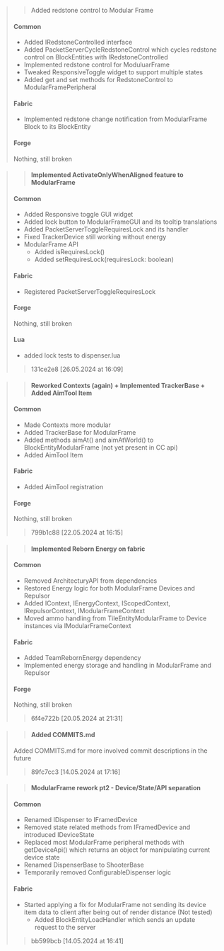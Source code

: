 >> Added redstone control to Modular Frame
> #### Common
> - Added IRedstoneControlled interface
> - Added PacketServerCycleRedstoneControl which cycles redstone control on BlockEntities with IRedstoneControlled
> - Implemented redstone control for ModuluarFrame
> - Tweaked ResponsiveToggle widget to support multiple states
> - Added get and set methods for RedstoneControl to ModularFramePeripheral
> #### Fabric
> - Implemented redstone change notification from ModularFrame Block to its BlockEntity
> #### Forge
> Nothing, still broken
>>


>> #### Implemented ActivateOnlyWhenAligned feature to ModularFrame
> #### Common
> - Added Responsive toggle GUI widget
> - Added lock button to ModularFrameGUI and its tooltip translations
> - Added PacketServerToggleRequiresLock and its handler
> - Fixed TrackerDevice still working without energy
> - ModularFrame API
>   - Added isRequiresLock()
>   - Added setRequiresLock(requiresLock: boolean)
> #### Fabric
> - Registered PacketServerToggleRequiresLock
> #### Forge
> Nothing, still broken
> #### Lua
> - added lock tests to dispenser.lua
>> 131ce2e8 [26.05.2024 at 16:09]

>> #### Reworked Contexts (again) + Implemented TrackerBase + Added AimTool Item
> #### Common
> - Made Contexts more modular
> - Added TrackerBase for ModularFrame
> - Added methods aimAt() and aimAtWorld() to BlockEntityModularFrame (not yet present in CC api)
> - Added AimTool Item
> #### Fabric
> - Added AimTool registration
> #### Forge
> Nothing, still broken
>> 799b1c88 [22.05.2024 at 16:15]

>> #### Implemented Reborn Energy on fabric
> #### Common
> - Removed ArchitecturyAPI from dependencies
> - Restored Energy logic for both ModularFrame Devices and Repulsor
> - Added IContext, IEnergyContext, IScopedContext, IRepulsorContext, IModularFrameContext
> - Moved ammo handling from TileEntityModularFrame to Device instances via IModularFrameContext
> #### Fabric
> - Added TeamRebornEnergy dependency
> - Implemented energy storage and handling in ModularFrame and Repulsor
> #### Forge
> Nothing, still broken
>> 6f4e722b [20.05.2024 at 21:31]

>> #### Added COMMITS.md
>
> Added COMMITS.md for more involved commit descriptions in the future 
>> 89fc7cc3 [14.05.2024 at 17:16]

>> #### ModularFrame rework pt2 - Device/State/API separation
> #### Common
> - Renamed IDispenser to IFramedDevice  
> - Removed state related methods from IFramedDevice and introduced IDeviceState
> - Replaced most ModularFrame peripheral methods with getDeviceApi() which returns an object for manipulating current device state
> - Renamed DispenserBase to ShooterBase
> - Temporarily removed ConfigurableDispenser logic
> #### Fabric
> - Started applying a fix for ModularFrame not sending its device item data to client after being out of render distance (Not tested)
>   - Added BlockEntityLoadHandler which sends an update request to the server
>> bb599bcb [14.05.2024 at 16:41]
